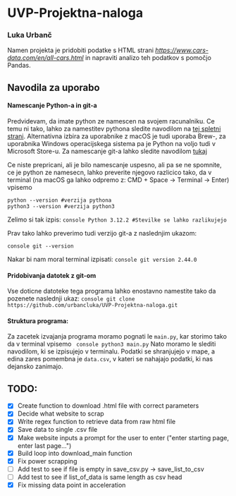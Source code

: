 # UVP-Projektna-naloga

### Luka Urbanč
Namen projekta je pridobiti podatke s HTML strani *https://www.cars-data.com/en/all-cars.html* in napraviti analizo teh podatkov s pomočjo Pandas.

## Navodila za uporabo
#### Namescanje Python-a in git-a
Predvidevam, da imate python ze namescen na svojem racunalniku. Ce temu ni tako, lahko za namestitev pythona sledite navodilom na [tej spletni strani](https://www.python.org/downloads/). Alternativna izbira za uporabnike z macOS je tudi uporaba Brew-, za uporabnika Windows operacijskega sistema pa je Python na voljo tudi v Microsoft Store-u. Za namescanje git-a lahko sledite navodilom [tukaj](https://github.com/git-guides/install-git)

Ce niste prepricani, ali je bilo namescanje uspesno, ali pa se ne spomnite, ce je python ze namesecn, lahko preverite njegovo razlicico tako, da v terminal (na macOS ga lahko odpremo z: CMD + Space -> Terminal -> Enter) vpisemo 

```console
python --version #verzija pythona
python3 --version #verzija python3
```

Zelimo si tak izpis:
```console Python 3.12.2 #Stevilke se lahko razlikujejo```

Prav tako lahko preverimo tudi verzijo git-a z naslednjim ukazom:

```console git --version```

Nakar bi nam moral terminal izpisati:
```console git version 2.44.0```


#### Pridobivanja datotek z git-om
Vse doticne datoteke tega programa lahko enostavno namestite tako da pozenete naslednji ukaz:
```console git clone https://github.com/urbancluka/UVP-Projektna-naloga.git```

#### Struktura programa:
Za zacetek izvajanja programa moramo pognati le `main.py`, kar storimo tako da v terminal vpisemo 
``` console python3 main.py```
Nato moramo le slediti navodilom, ki se izpisujejo v terminalu. Podatki se shranjujejo v mape, a edina zares pomembna je `data.csv`, v kateri se nahajajo podatki, ki nas dejansko zanimajo. 


## TODO:
 - [x] Create function to download .html file with correct parameters
 - [x] Decide what website to scrap
 - [x] Write regex function to retrieve data from raw html file
 - [x] Save data to single .csv file
 - [x] Make website inputs a prompt for the user to enter ("enter starting page, enter last page...")
 - [x] Build loop into download_main function
 - [x] Fix power scrapping
 - [ ] Add test to see if file is empty in save_csv.py -> save_list_to_csv
 - [ ] Add test to see if list_of_data is same length as csv head
 - [x] Fix missing data point in acceleration